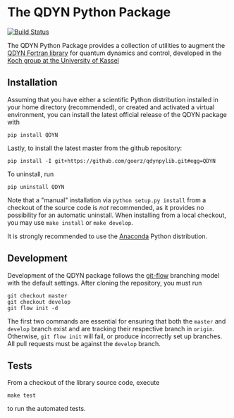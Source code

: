 # The QDYN Python Package

[![Build Status](https://travis-ci.org/goerz/qdynpylib.svg?branch=master)](https://travis-ci.org/goerz/qdynpylib)

The QDYN Python Package provides a collection of utilities to augment the
[QDYN Fortran library][QDYN] for quantum dynamics and control, developed in the
[Koch group at the University of Kassel][AGKOCH]

## Installation ##

Assuming that you have either a scientific Python distribution installed in your
home directory (recommended), or created and activated a virtual environment,
you can install the latest official release of the QDYN package with

    pip install QDYN

Lastly, to install the latest master from the github repository:

    pip install -I git+https://github.com/goerz/qdynpylib.git#egg=QDYN

To uninstall, run

    pip uninstall QDYN

Note that a "manual" installation via `python setup.py install` from a checkout
of the source code is *not* recommended, as it provides no possibility for an
automatic uninstall. When installing from a local checkout, you may use
`make install` or `make develop`.

It is strongly recommended to use the [Anaconda][] Python distribution.

## Development ##

Development of the QDYN package follows the [git-flow][] branching model with
the default settings. After cloning the repository, you must run

    git checkout master
    git checkout develop
    git flow init -d

The first two commands are essential for ensuring that both the `master` and
`develop` branch exist and are tracking their respective branch in `origin`.
Otherwise, `git flow init` will fail, or produce incorrectly set up branches.
All pull requests must be against the `develop` branch.

## Tests ##

From a checkout of the library source code, execute

    make test

to run the automated tests.


[git-flow]: https://github.com/nvie/gitflow#git-flow
[AGKOCH]: http://www.uni-kassel.de/fb10/en/institutes/physics/research-groups/quantum-dynamics-and-control/homepage.html
[QDYN]: https://www.qdyn-library.net/
[Anaconda]: https://store.continuum.io/cshop/anaconda/

